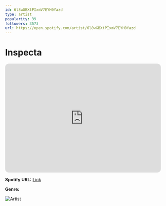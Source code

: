 ```yaml
---
id: 6l8wGBXtPIxmV7EYH0Yazd
type: artist
popularity: 39
followers: 3573
url: https://open.spotify.com/artist/6l8wGBXtPIxmV7EYH0Yazd
---
```

# Inspecta

<iframe style="border-radius:12px" src="https://open.spotify.com/embed/artist/6l8wGBXtPIxmV7EYH0Yazd" width="100%" height="352" frameBorder="0" allowfullscreen="" allow="autoplay; clipboard-write; encrypted-media; fullscreen; picture-in-picture" loading="lazy"></iframe>

**Spotify URL:** [Link](https://open.spotify.com/artist/6l8wGBXtPIxmV7EYH0Yazd)

**Genre:** 

![Artist](https://i.scdn.co/image/ab6761610000e5eb1520ddf8981e2d471cf3ec84)
